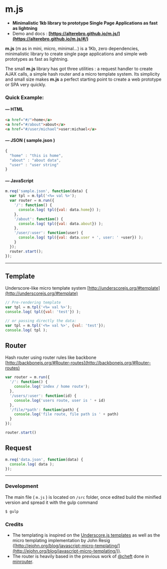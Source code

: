 # m.js

- **Minimalistic 1kb library to prototype Single Page Applications as fast as lightning**
- Demo and docs :  **[https://alterebro.github.io/m.js/](https://alterebro.github.io/m.js/#/)**

**m.js** (m as in mini, micro, minimal...) is a 1Kb, zero dependencies, minimalistic library to create single page applications and simple web prototypes as fast as lightning.

The small **m.js** library has got three utilities : a request handler to create AJAX calls, a simple hash router and a micro template system. Its simplicity and small size makes **m.js** a perfect starting point to create a web prototype or SPA very quickly.

### Quick Example:

#### — HTML

```html
<a href="#/">home</a>
<a href="#/about">about</a>
<a href="#/user/michael">user:michael</a>
```

#### — JSON ( sample.json )

```javascript
{
  "home" : "this is home",
  "about" : "about data",
  "user" : "user string"
}
```

#### — JavaScript

```javascript
m.req('sample.json', function(data) {
  var tpl = m.tpl('<%= val %>');
  var router = m.run({
    '/': function() {
      console.log( tpl({val: data.home}) );
    },
    '/about': function() {
      console.log( tpl({val: data.about}) );
    },
    '/user/:user': function(user) {
      console.log( tpl({val: data.user + ', user: ' +user}) );
    }
  });
  router.start();
});
```

---

## Template

Underscore-like micro template system [http://underscorejs.org/#template](http://underscorejs.org/#template)

```javascript
// Pre-rendering template
var tpl = m.tpl('<%= val %>');
console.log( tpl({val: 'test'}) );

// or passing directly the data:
var tpl = m.tpl('<%= val %>', {val: 'test'});
console.log( tpl );
```

## Router

Hash router using router rules like backbone [http://backbonejs.org/#Router-routes](http://backbonejs.org/#Router-routes)

```javascript
var router = m.run({
  '/': function() {
    console.log('index / home route');
  },
  '/users/:user': function(id) {
    console.log('users route, user is ' + id)
  },
  '/file/*path': function(path) {
    console.log('file route, file path is ' + path)
  }
});

router.start()
```

## Request

```javascript
m.req('data.json', function(data) {
  console.log( data );
});
```

---

### Development

The main file ( `m.js` ) is located on `/src` folder, once edited build the minified version and spread it with the gulp command

```sh
$ gulp
```

### Credits

- The templating is inspired on the [Underscore.js templates](http://underscorejs.org/#template) as well as the micro templating implementation by John Resig ([http://ejohn.org/blog/javascript-micro-templating/](http://ejohn.org/blog/javascript-micro-templating/)).
- The router is heavily based in the previous work of [@cheft](https://github.com/cheft) done in [minrouter](https://github.com/cheft/minrouter).
